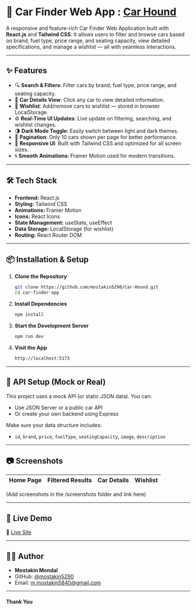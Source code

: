 # 🚗 Car Finder Web App : [Car Hound]()

A responsive and feature-rich Car Finder Web Application built with **React.js** and **Tailwind CSS**. It allows users to filter and browse cars based on brand, fuel type, price range, and seating capacity, view detailed specifications, and manage a wishlist — all with seamless interactions.

---

## ✨ Features

- 🔍 **Search & Filters**: Filter cars by brand, fuel type, price range, and seating capacity.
- 📄 **Car Details View**: Click any car to view detailed information.
- 💖 **Wishlist**: Add/remove cars to wishlist — stored in browser LocalStorage.
- ⚙️ **Real-Time UI Updates**: Live update on filtering, searching, and wishlist changes.
- 🌗 **Dark Mode Toggle**: Easily switch between light and dark themes.
- 🚀 **Pagination**: Only 10 cars shown per page for better performance.
- 💅 **Responsive UI**: Built with Tailwind CSS and optimized for all screen sizes.
- 🌀 **Smooth Animations**: Framer Motion used for modern transitions.

---

## 🛠️ Tech Stack

- **Frontend:** React.js
- **Styling:** Tailwind CSS
- **Animations:** Framer Motion
- **Icons:** React Icons
- **State Management:** useState, useEffect
- **Data Storage:** LocalStorage (for wishlist)
- **Routing:** React Router DOM

---

## 📦 Installation & Setup

1. **Clone the Repository**
   ```bash
   git clone https://github.com/mostakin5290/Car-Hound.git
   cd car-finder-app
   ```

2. **Install Dependencies**
   ```bash
   npm install
   ```

3. **Start the Development Server**
   ```bash
   npm run dev
   ```

4. **Visit the App**
   ```bash
   http://localhost:5173
   ```

---

## 🧪 API Setup (Mock or Real)

This project uses a mock API (or static JSON data). You can:

- Use JSON Server or a public car API
- Or create your own backend using Express

Make sure your data structure includes:

- `id`, `brand`, `price`, `fuelType`, `seatingCapacity`, `image`, `description`

---

## 📷 Screenshots

| Home Page | Filtered Results | Car Details | Wishlist |
|-----------|------------------|-------------|----------|

(Add screenshots in the /screenshots folder and link here)

---

## 📌 Live Demo

🔗 [Live Site]()

---

## 🧑‍💻 Author

- **Mostakin Mondal**
- GitHub: [@mostakin5290](https://github.com/mostakin5290)
- Email: m.mostakin5840@gmail.com

---
#### Thank You
